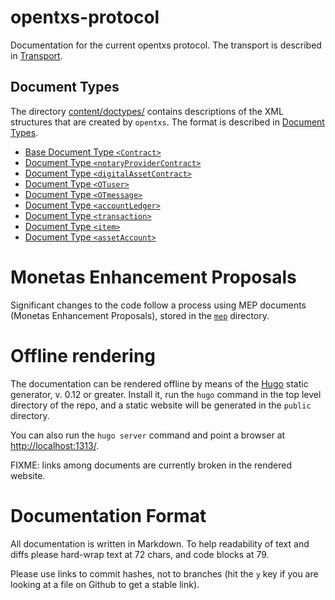 # opentxs-protocol

Documentation for the current opentxs protocol. The transport is described in
[Transport](content/Transport.md).

## Document Types

The directory [content/doctypes/](content/doctypes/) contains descriptions of
the XML structures that are created by `opentxs`. The format is described in
[Document Types](content/DocumentTypes.md).

* [Base Document Type `<Contract>`](content/doctypes/contract.md)
* [Document Type `<notaryProviderContract>`](content/doctypes/notaryProviderContract.md)
* [Document Type `<digitalAssetContract>`](content/doctypes/digitalAssetContract.md)
* [Document Type `<OTuser>`](content/doctypes/OTuser.md)
* [Document Type `<OTmessage>`](content/doctypes/OTmessage.md)
* [Document Type `<accountLedger>`](content/doctypes/accountLedger.md)
* [Document Type `<transaction>`](content/doctypes/transaction.md)
* [Document Type `<item>`](content/doctypes/item.md)
* [Document Type `<assetAccount>`](content/doctypes/assetAccount.md)

# Monetas Enhancement Proposals

Significant changes to the code follow a process using MEP documents
(Monetas Enhancement Proposals), stored in the [`mep`](content/mep/)
directory.

# Offline rendering

The documentation can be rendered offline by means of the
[Hugo](http://gohugo.io/) static generator, v. 0.12 or greater. Install it, run
the `hugo` command in the top level directory of the repo, and a static website
will be generated in the `public` directory.

You can also run the `hugo server` command and point a browser at
<http://localhost:1313/>.

FIXME: links among documents are currently broken in the rendered website.

# Documentation Format

All documentation is written in Markdown. To help readability of text and diffs
please hard-wrap text at 72 chars, and code blocks at 79.

Please use links to commit hashes, not to branches (hit the `y` key if you are
looking at a file on Github to get a stable link).
